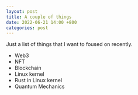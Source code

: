 ```yaml
---
layout: post
title: A couple of things
date: 2022-06-21 14:00 +800
categories: post
---
```

Just a list of things that I want to foused on recently.
- Web3
- NFT
- Blockchain
- Linux kernel 
- Rust in Linux kernel
- Quantum Mechanics  
